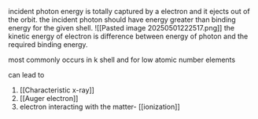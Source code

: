 incident photon energy is totally captured by a electron and it ejects out of the orbit.
the incident photon should have energy greater than binding energy for the given shell.
![[Pasted image 20250501222517.png]]
the kinetic energy of electron is difference between energy of photon and the required binding energy.

most commonly occurs in k shell and for low atomic number elements

can lead to
1. [[Characteristic x-ray]]
2. [[Auger electron]]
3. electron interacting with the matter- [[ionization]]
